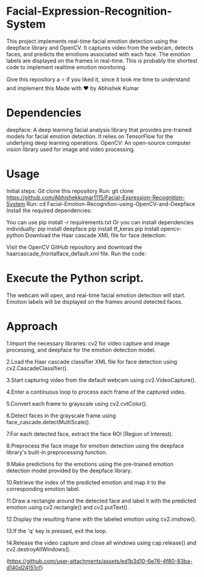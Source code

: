 # Facial-Expression-Recognition-System
This project implements real-time facial emotion detection using the deepface library and OpenCV. It captures video from the webcam, detects faces, and predicts the emotions associated with each face. The emotion labels are displayed on the frames in real-time. This is probably the shortest code to implement realtime emotion monitoring.

Give this repository a ⭐ if you liked it, since it took me time to understand and implement this
Made with ❤️ by Abhishek Kumar
# Dependencies
deepface: A deep learning facial analysis library that provides pre-trained models for facial emotion detection. It relies on TensorFlow for the underlying deep learning operations.
OpenCV: An open-source computer vision library used for image and video processing.
# Usage
Initial steps:
Git clone this repository Run: git clone https://github.com/Abhishekkumar1115/Facial-Expression-Recognition-System
Run: cd Facial-Emotion-Recognition-using-OpenCV-and-Deepface
Install the required dependencies:

You can use pip install -r requirements.txt
Or you can install dependencies individually:
pip install deepface
pip install tf_keras
pip install opencv-python
Download the Haar cascade XML file for face detection:

Visit the OpenCV GitHub repository and download the haarcascade_frontalface_default.xml file.
Run the code:

# Execute the Python script.
The webcam will open, and real-time facial emotion detection will start.
Emotion labels will be displayed on the frames around detected faces.
# Approach
1.Import the necessary libraries: cv2 for video capture and image processing, and deepface for the emotion detection model.

2.Load the Haar cascade classifier XML file for face detection using cv2.CascadeClassifier().

3.Start capturing video from the default webcam using cv2.VideoCapture().

4.Enter a continuous loop to process each frame of the captured video.

5.Convert each frame to grayscale using cv2.cvtColor().

6.Detect faces in the grayscale frame using face_cascade.detectMultiScale().

7.For each detected face, extract the face ROI (Region of Interest).

8.Preprocess the face image for emotion detection using the deepface library's built-in preprocessing function.

9.Make predictions for the emotions using the pre-trained emotion detection model provided by the deepface library.

10.Retrieve the index of the predicted emotion and map it to the corresponding emotion label.

11.Draw a rectangle around the detected face and label it with the predicted emotion using cv2.rectangle() and cv2.putText().

12.Display the resulting frame with the labeled emotion using cv2.imshow().

13.If the 'q' key is pressed, exit the loop.

14.Release the video capture and close all windows using cap.release() and cv2.destroyAllWindows().

(https://github.com/user-attachments/assets/ed1b3d10-6e76-4f80-83ba-d140d24151cf)
